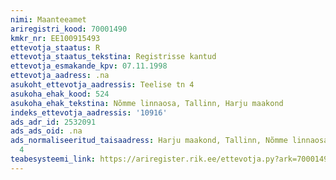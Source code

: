 ```yaml
---
nimi: Maanteeamet
ariregistri_kood: 70001490
kmkr_nr: EE100915493
ettevotja_staatus: R
ettevotja_staatus_tekstina: Registrisse kantud
ettevotja_esmakande_kpv: 07.11.1998
ettevotja_aadress: .na
asukoht_ettevotja_aadressis: Teelise tn 4
asukoha_ehak_kood: 524
asukoha_ehak_tekstina: Nõmme linnaosa, Tallinn, Harju maakond
indeks_ettevotja_aadressis: '10916'
ads_adr_id: 2532091
ads_ads_oid: .na
ads_normaliseeritud_taisaadress: Harju maakond, Tallinn, Nõmme linnaosa, Teelise tn
  4
teabesysteemi_link: https://ariregister.rik.ee/ettevotja.py?ark=70001490&ref=rekvisiidid
---
```

